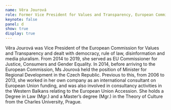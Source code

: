 ```yaml
---
name: Věra Jourová
role: Former Vice President for Values and Transparency, European Commission
keynote: false
panel: d
show: true
display: true
---
```


Věra Jourová was Vice President of the European Commission for Values and Transparency and dealt with democracy, rule of law, disinformation and media pluralism. From 2014 to 2019, she served as EU Commissioner for Justice, Consumers and Gender Equality. In 2014, before arriving to the European Commission, Ms Jourová held the position of Minister for Regional Development in the Czech Republic. Previous to this, from 2006 to 2013, she worked in her own company as an international consultant on European Union funding, and was also involved in consultancy activities in the Western Balkans relating to the European Union Accession. She holds a Degree in Law (Mgr.) and a Master’s degree (Mgr.) in the Theory of Culture from the Charles University, Prague.
